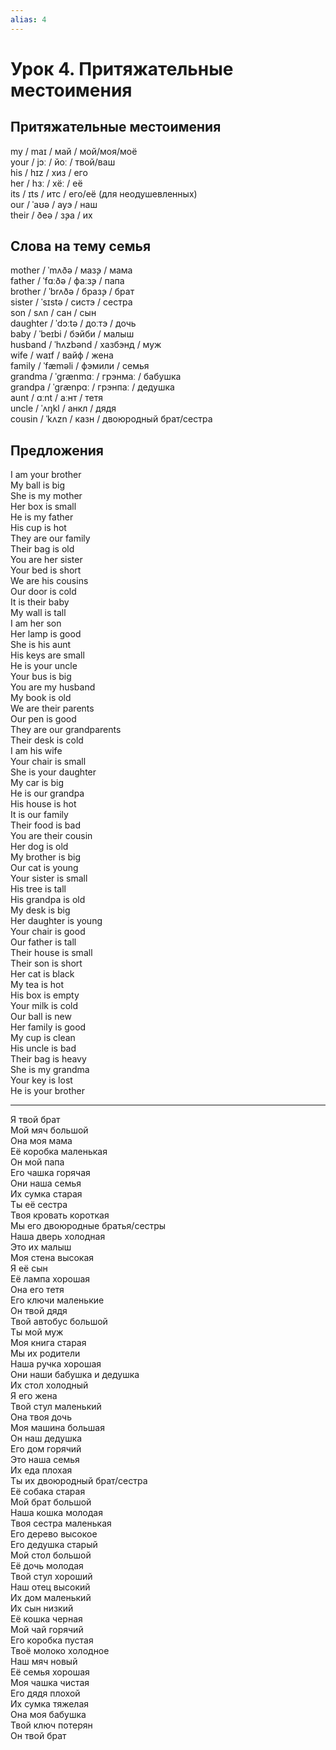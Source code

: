 ```yaml
---
alias: 4
---
```


# Урок 4. Притяжательные местоимения

## Притяжательные местоимения

my / maɪ / май / мой/моя/моё  
your / jɔː / йоː / твой/ваш  
his / hɪz / хиз / его  
her / hɜː / хёː / её  
its / ɪts / итс / его/её (для неодушевленных)  
our / ˈaʊə / ауэ / наш  
their / ðeə / з̧эа / их

## Слова на тему семья

mother / ˈmʌðə / маз̧э / мама  
father / ˈfɑːðə / фаːз̧э / папа  
brother / ˈbrʌðə / браз̧э / брат  
sister / ˈsɪstə / систэ / сестра  
son / sʌn / сан / сын  
daughter / ˈdɔːtə / доːтэ / дочь  
baby / ˈbeɪbi / бэйби / малыш  
husband / ˈhʌzbənd / хазбэнд / муж  
wife / waɪf / вайф / жена  
family / ˈfæməli / фэмили / семья  
grandma / ˈɡrænmɑː / грэнмаː / бабушка  
grandpa / ˈɡrænpɑː / грэнпаː / дедушка  
aunt / ɑːnt / аːнт / тетя  
uncle / ˈʌŋkl / анкл / дядя  
cousin / ˈkʌzn / казн / двоюродный брат/сестра

## Предложения

I am your brother  
My ball is big  
She is my mother  
Her box is small  
He is my father  
His cup is hot  
They are our family  
Their bag is old  
You are her sister  
Your bed is short  
We are his cousins  
Our door is cold  
It is their baby  
My wall is tall  
I am her son  
Her lamp is good  
She is his aunt  
His keys are small  
He is your uncle  
Your bus is big  
You are my husband  
My book is old  
We are their parents  
Our pen is good  
They are our grandparents  
Their desk is cold  
I am his wife  
Your chair is small  
She is your daughter  
My car is big  
He is our grandpa  
His house is hot  
It is our family  
Their food is bad  
You are their cousin  
Her dog is old  
My brother is big  
Our cat is young  
Your sister is small  
His tree is tall  
His grandpa is old  
My desk is big  
Her daughter is young  
Your chair is good  
Our father is tall  
Their house is small  
Their son is short  
Her cat is black  
My tea is hot  
His box is empty  
Your milk is cold  
Our ball is new  
Her family is good  
My cup is clean  
His uncle is bad  
Their bag is heavy  
She is my grandma  
Your key is lost  
He is your brother

---

Я твой брат  
Мой мяч большой  
Она моя мама  
Её коробка маленькая  
Он мой папа  
Его чашка горячая  
Они наша семья  
Их сумка старая  
Ты её сестра  
Твоя кровать короткая  
Мы его двоюродные братья/сестры  
Наша дверь холодная  
Это их малыш  
Моя стена высокая  
Я её сын  
Её лампа хорошая  
Она его тетя  
Его ключи маленькие  
Он твой дядя  
Твой автобус большой  
Ты мой муж  
Моя книга старая  
Мы их родители  
Наша ручка хорошая  
Они наши бабушка и дедушка  
Их стол холодный  
Я его жена  
Твой стул маленький  
Она твоя дочь  
Моя машина большая  
Он наш дедушка  
Его дом горячий  
Это наша семья  
Их еда плохая  
Ты их двоюродный брат/сестра  
Её собака старая  
Мой брат большой  
Наша кошка молодая  
Твоя сестра маленькая  
Его дерево высокое  
Его дедушка старый  
Мой стол большой  
Её дочь молодая  
Твой стул хороший  
Наш отец высокий  
Их дом маленький  
Их сын низкий  
Её кошка черная  
Мой чай горячий  
Его коробка пустая  
Твоё молоко холодное  
Наш мяч новый  
Её семья хорошая  
Моя чашка чистая  
Его дядя плохой  
Их сумка тяжелая  
Она моя бабушка  
Твой ключ потерян  
Он твой брат
